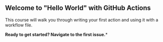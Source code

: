 ## Welcome to "Hello World" with GitHub Actions

This course will walk you through writing your first action and using it with a workflow file. 

**Ready to get started? Navigate to the first issue.***
